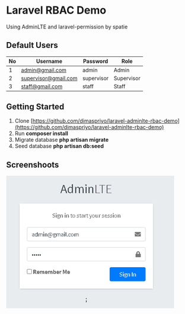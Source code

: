 # Laravel RBAC Demo 
Using AdminLTE and laravel-permission by spatie

## Default Users
| No | Username             | Password   | Role       |
|----|----------------------|------------|------------|
| 1  | admin@gmail.com      | admin      | Admin      |
| 2  | supervisor@gmail.com | supervisor | Supervisor |
| 3  | staff@gmail.com      | staff      | Staff      |

## Getting Started

 1. Clone [https://github.com/dimaspriyo/laravel-adminlte-rbac-demo](https://github.com/dimaspriyo/laravel-adminlte-rbac-demo)
 2. Run **composer install**
 3. Migrate database
 **php artisan migrate**
 4. Seed database
  **php artisan db:seed**
 
 ## Screenshoots
 ![Index](__screenshoots/login.PNG "Login")
